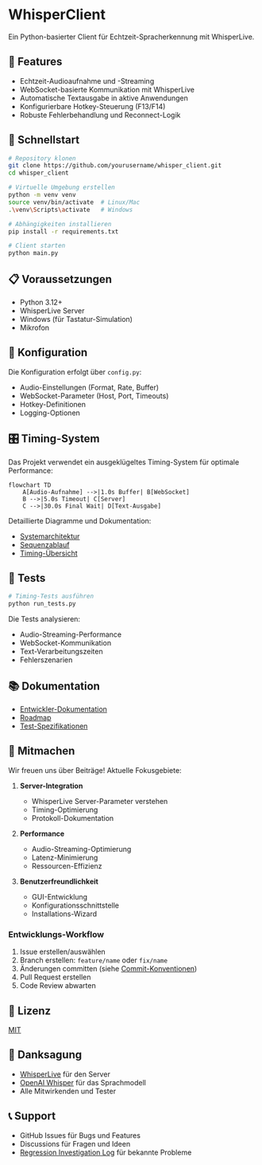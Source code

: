 # WhisperClient

Ein Python-basierter Client für Echtzeit-Spracherkennung mit WhisperLive.

## 🎯 Features

- Echtzeit-Audioaufnahme und -Streaming
- WebSocket-basierte Kommunikation mit WhisperLive
- Automatische Textausgabe in aktive Anwendungen
- Konfigurierbare Hotkey-Steuerung (F13/F14)
- Robuste Fehlerbehandlung und Reconnect-Logik

## 🚀 Schnellstart

```bash
# Repository klonen
git clone https://github.com/yourusername/whisper_client.git
cd whisper_client

# Virtuelle Umgebung erstellen
python -m venv venv
source venv/bin/activate  # Linux/Mac
.\venv\Scripts\activate   # Windows

# Abhängigkeiten installieren
pip install -r requirements.txt

# Client starten
python main.py
```

## 📋 Voraussetzungen

- Python 3.12+
- WhisperLive Server
- Windows (für Tastatur-Simulation)
- Mikrofon

## 🔧 Konfiguration

Die Konfiguration erfolgt über `config.py`:
- Audio-Einstellungen (Format, Rate, Buffer)
- WebSocket-Parameter (Host, Port, Timeouts)
- Hotkey-Definitionen
- Logging-Optionen

## 🎛️ Timing-System

Das Projekt verwendet ein ausgeklügeltes Timing-System für optimale Performance:

```mermaid
flowchart TD
    A[Audio-Aufnahme] -->|1.0s Buffer| B[WebSocket]
    B -->|5.0s Timeout| C[Server]
    C -->|30.0s Final Wait| D[Text-Ausgabe]
```

Detaillierte Diagramme und Dokumentation:
- [Systemarchitektur](docs/diagrams/architecture/system_modules.md)
- [Sequenzablauf](docs/diagrams/sequence/audio_processing.md)
- [Timing-Übersicht](docs/diagrams/timing/system_timings.md)

## 🧪 Tests

```bash
# Timing-Tests ausführen
python run_tests.py
```

Die Tests analysieren:
- Audio-Streaming-Performance
- WebSocket-Kommunikation
- Text-Verarbeitungszeiten
- Fehlerszenarien

## 📚 Dokumentation

- [Entwickler-Dokumentation](docs/development.md)
- [Roadmap](docs/roadmap.md)
- [Test-Spezifikationen](tests/speech_test_cases.md)

## 🤝 Mitmachen

Wir freuen uns über Beiträge! Aktuelle Fokusgebiete:

1. **Server-Integration**
   - WhisperLive Server-Parameter verstehen
   - Timing-Optimierung
   - Protokoll-Dokumentation

2. **Performance**
   - Audio-Streaming-Optimierung
   - Latenz-Minimierung
   - Ressourcen-Effizienz

3. **Benutzerfreundlichkeit**
   - GUI-Entwicklung
   - Konfigurationsschnittstelle
   - Installations-Wizard

### Entwicklungs-Workflow

1. Issue erstellen/auswählen
2. Branch erstellen: `feature/name` oder `fix/name`
3. Änderungen committen (siehe [Commit-Konventionen](docs/development.md#commit-konventionen))
4. Pull Request erstellen
5. Code Review abwarten

## 📝 Lizenz

[MIT](LICENSE)

## 🙏 Danksagung

- [WhisperLive](https://github.com/whisperlive) für den Server
- [OpenAI Whisper](https://github.com/openai/whisper) für das Sprachmodell
- Alle Mitwirkenden und Tester

## 📞 Support

- GitHub Issues für Bugs und Features
- Discussions für Fragen und Ideen
- [Regression Investigation Log](docs/investigations/regression_20250214.md) für bekannte Probleme
